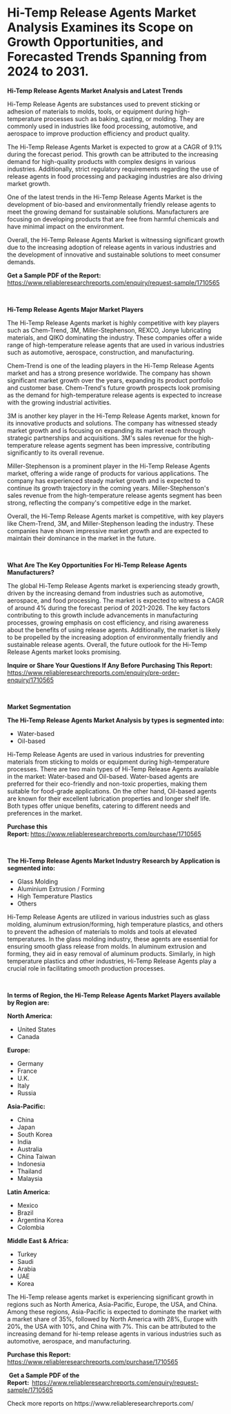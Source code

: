 <p><h1>Hi-Temp Release Agents Market Analysis Examines its Scope on Growth Opportunities, and Forecasted Trends Spanning from 2024 to 2031.</h1></p><p><strong>Hi-Temp Release Agents Market Analysis and Latest Trends</strong></p>
<p><p>Hi-Temp Release Agents are substances used to prevent sticking or adhesion of materials to molds, tools, or equipment during high-temperature processes such as baking, casting, or molding. They are commonly used in industries like food processing, automotive, and aerospace to improve production efficiency and product quality.</p><p>The Hi-Temp Release Agents Market is expected to grow at a CAGR of 9.1% during the forecast period. This growth can be attributed to the increasing demand for high-quality products with complex designs in various industries. Additionally, strict regulatory requirements regarding the use of release agents in food processing and packaging industries are also driving market growth.</p><p>One of the latest trends in the Hi-Temp Release Agents Market is the development of bio-based and environmentally friendly release agents to meet the growing demand for sustainable solutions. Manufacturers are focusing on developing products that are free from harmful chemicals and have minimal impact on the environment.</p><p>Overall, the Hi-Temp Release Agents Market is witnessing significant growth due to the increasing adoption of release agents in various industries and the development of innovative and sustainable solutions to meet consumer demands.</p></p>
<p><strong>Get a Sample PDF of the Report:&nbsp;</strong> <a href="https://www.reliableresearchreports.com/enquiry/request-sample/1710565">https://www.reliableresearchreports.com/enquiry/request-sample/1710565</a></p>
<p>&nbsp;</p>
<p><strong>Hi-Temp Release Agents Major Market Players</strong></p>
<p><p>The Hi-Temp Release Agents market is highly competitive with key players such as Chem-Trend, 3M, Miller-Stephenson, REXCO, Jonye lubricating materials, and QIKO dominating the industry. These companies offer a wide range of high-temperature release agents that are used in various industries such as automotive, aerospace, construction, and manufacturing.</p><p>Chem-Trend is one of the leading players in the Hi-Temp Release Agents market and has a strong presence worldwide. The company has shown significant market growth over the years, expanding its product portfolio and customer base. Chem-Trend's future growth prospects look promising as the demand for high-temperature release agents is expected to increase with the growing industrial activities.</p><p>3M is another key player in the Hi-Temp Release Agents market, known for its innovative products and solutions. The company has witnessed steady market growth and is focusing on expanding its market reach through strategic partnerships and acquisitions. 3M's sales revenue for the high-temperature release agents segment has been impressive, contributing significantly to its overall revenue.</p><p>Miller-Stephenson is a prominent player in the Hi-Temp Release Agents market, offering a wide range of products for various applications. The company has experienced steady market growth and is expected to continue its growth trajectory in the coming years. Miller-Stephenson's sales revenue from the high-temperature release agents segment has been strong, reflecting the company's competitive edge in the market.</p><p>Overall, the Hi-Temp Release Agents market is competitive, with key players like Chem-Trend, 3M, and Miller-Stephenson leading the industry. These companies have shown impressive market growth and are expected to maintain their dominance in the market in the future.</p></p>
<p>&nbsp;</p>
<p><strong>What Are The Key Opportunities For Hi-Temp Release Agents Manufacturers?</strong></p>
<p><p>The global Hi-Temp Release Agents market is experiencing steady growth, driven by the increasing demand from industries such as automotive, aerospace, and food processing. The market is expected to witness a CAGR of around 4% during the forecast period of 2021-2026. The key factors contributing to this growth include advancements in manufacturing processes, growing emphasis on cost efficiency, and rising awareness about the benefits of using release agents. Additionally, the market is likely to be propelled by the increasing adoption of environmentally friendly and sustainable release agents. Overall, the future outlook for the Hi-Temp Release Agents market looks promising.</p></p>
<p><strong>Inquire or Share Your Questions If Any Before Purchasing This Report:</strong> <a href="https://www.reliableresearchreports.com/enquiry/pre-order-enquiry/1710565">https://www.reliableresearchreports.com/enquiry/pre-order-enquiry/1710565</a></p>
<p>&nbsp;</p>
<p><strong>Market Segmentation</strong></p>
<p><strong>The Hi-Temp Release Agents Market Analysis by types is segmented into:</strong></p>
<p><ul><li>Water-based</li><li>Oil-based</li></ul></p>
<p><p>Hi-Temp Release Agents are used in various industries for preventing materials from sticking to molds or equipment during high-temperature processes. There are two main types of Hi-Temp Release Agents available in the market: Water-based and Oil-based. Water-based agents are preferred for their eco-friendly and non-toxic properties, making them suitable for food-grade applications. On the other hand, Oil-based agents are known for their excellent lubrication properties and longer shelf life. Both types offer unique benefits, catering to different needs and preferences in the market.</p></p>
<p><strong>Purchase this Report:&nbsp;</strong><a href="https://www.reliableresearchreports.com/purchase/1710565">https://www.reliableresearchreports.com/purchase/1710565</a></p>
<p>&nbsp;</p>
<p><strong>The Hi-Temp Release Agents Market Industry Research by Application is segmented into:</strong></p>
<p><ul><li>Glass Molding</li><li>Aluminium Extrusion / Forming</li><li>High Temperature Plastics</li><li>Others</li></ul></p>
<p><p>Hi-Temp Release Agents are utilized in various industries such as glass molding, aluminum extrusion/forming, high temperature plastics, and others to prevent the adhesion of materials to molds and tools at elevated temperatures. In the glass molding industry, these agents are essential for ensuring smooth glass release from molds. In aluminum extrusion and forming, they aid in easy removal of aluminum products. Similarly, in high temperature plastics and other industries, Hi-Temp Release Agents play a crucial role in facilitating smooth production processes.</p></p>
<p>&nbsp;</p>
<p><strong>In terms of Region, the Hi-Temp Release Agents Market Players available by Region are:</strong></p>
<p>
    <p> <strong> North America: </strong>
        <ul>
            <li>United States</li>
            <li>Canada</li>
        </ul>
        </p> 
    <p> <strong> Europe: </strong>
        <ul>
            <li>Germany</li>
            <li>France</li>
            <li>U.K.</li>
            <li>Italy</li>
            <li>Russia</li>
        </ul>
        </p> 
    <p> <strong> Asia-Pacific: </strong>
        <ul>
            <li>China</li>
            <li>Japan</li>
            <li>South Korea</li>
            <li>India</li>
            <li>Australia</li>
            <li>China Taiwan</li>
            <li>Indonesia</li>
            <li>Thailand</li>
            <li>Malaysia</li>
        </ul>
        </p> 
    <p> <strong> Latin America: </strong>
        <ul>
            <li>Mexico</li>
            <li>Brazil</li>
            <li>Argentina Korea</li>
            <li>Colombia</li>
        </ul>
        </p> 
    <p> <strong> Middle East & Africa: </strong>
        <ul>
            <li>Turkey</li>
            <li>Saudi</li>
            <li>Arabia</li>
            <li>UAE</li>
            <li>Korea</li>
        </ul>
    </p>
    </p>
<p><p>The Hi-Temp release agents market is experiencing significant growth in regions such as North America, Asia-Pacific, Europe, the USA, and China. Among these regions, Asia-Pacific is expected to dominate the market with a market share of 35%, followed by North America with 28%, Europe with 20%, the USA with 10%, and China with 7%. This can be attributed to the increasing demand for hi-temp release agents in various industries such as automotive, aerospace, and manufacturing.</p></p>
<p><strong>Purchase this Report: </strong><a href="https://www.reliableresearchreports.com/purchase/1710565">https://www.reliableresearchreports.com/purchase/1710565</a></p>
<p>&nbsp;<strong>Get a Sample PDF of the Report:&nbsp;&nbsp;</strong><a href="https://www.reliableresearchreports.com/enquiry/request-sample/1710565">https://www.reliableresearchreports.com/enquiry/request-sample/1710565</a></p>
<p><strong></strong></p>
<p>Check more reports on https://www.reliableresearchreports.com/</p>